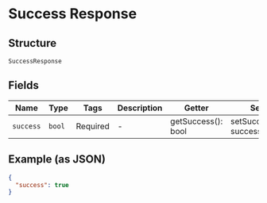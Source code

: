 
# Success Response

## Structure

`SuccessResponse`

## Fields

| Name | Type | Tags | Description | Getter | Setter |
|  --- | --- | --- | --- | --- | --- |
| `success` | `bool` | Required | - | getSuccess(): bool | setSuccess(bool success): void |

## Example (as JSON)

```json
{
  "success": true
}
```

